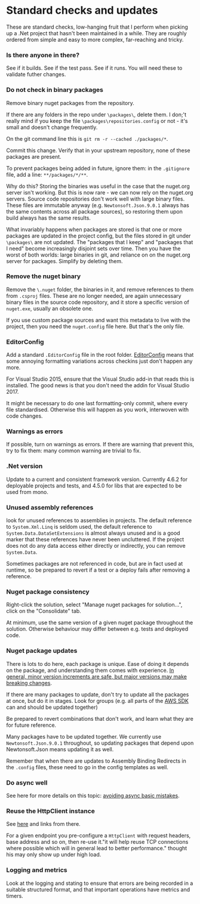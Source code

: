 # Standard checks and updates 

These are standard checks, low-hanging fruit that I perform when picking up a .Net project that hasn't been maintained in a while. They are roughly ordered from simple and easy to more complex, far-reaching and tricky.

### Is there anyone in there?

See if it builds. See if the test pass. See if it runs. You will need these to validate futher changes.

### Do not check in binary packages

Remove binary nuget packages from the repository. 

If there are any folders in the repo under `\packages\`, delete them. I don;'t really mind if you keep the file `\packages\repositories.config` or not - it's small and doesn't change frequently.

On the git command line this is `git rm -r --cached ./packages/*`. 

Commit this change. Verify that in your upstream repository, none of these packages are present.

To prevent packages being added in future, ignore them: in the `.gitignore` file, add a line: `**/packages/*/**`. 

Why do this? Storing the binaries was useful in the case that the nuget.org server isn't working. But this is now rare - we can now rely on the nuget.org servers. Source code repositories don't work well with large binary files. These files are immutable anyway (e.g. `Newtonsoft.Json.9.0.1` always has the same contents across all package sources), so restoring them upon build always has the same results. 

What invariably happens when packages are stored is that one or more packages are updated in the project config, but the files stored in git under `\packages\` are not updated. The "packages that I keep" and "packages that I need" become increasingly disjoint sets over time. Then you have the worst of both worlds: large binaries in git, and reliance on on the nuget.org server for packages. Simplify by deleting them.

### Remove the nuget binary

Remove the `\.nuget` folder, the binaries in it, and remove references to them from `.csproj` files. These are no longer needed, are again unnecessary binary files in the source code repository, and it store a specific version of `nuget.exe`, usually an obsolete one.

If you use custom package sources and want this metadata to live with the project, then you need the `nuget.config` file here. But that's the only file. 


### EditorConfig

Add a standard `.EditorConfig` file in the root folder. [EditorConfig](http://editorconfig.org/) means that some annoying formatting variations across checkins just don't happen any more.

For Visual Studio 2015, ensure that the Visual Studio add-in that reads this is installed. The good news is that you don't need the addin for Visual Studio 2017.

It might be necessary to do one last formatting-only commit, where every file standardised. Otherwise this will happen as you work, interwoven with code changes.

### Warnings as errors

If possible, turn on warnings as errors. If there are warning that prevent this, try to fix them: many common warning are trivial to fix.

### .Net version

Update to a current and consistent framework version.
Currently 4.6.2 for deployable projects and tests, and 4.5.0 for libs that are expected to be used from mono.

### Unused assembly references

look for unused references to assemblies in projects. The default reference to `System.Xml.Linq` is seldom used, the default reference to `System.Data.DataSetExtensions` is almost always unused and is a good marker that these references have never been uncluttered. If the project does not do any data access either directly or indirectly, you can remove `System.Data`. 

Sometimes packages are not referenced in code, but are in fact used at runtime, so be prepared to revert if a test or a deploy fails after removing a reference.

### Nuget package consistency

Right-click the solution, select "Manage nuget packages for solution...", click on the "Consolidate" tab. 

At minimum, use the same version of a given nuget package throughout the solution. Otherwise behaviour may differ between e.g. tests and deployed code. 


### Nuget package updates

There is lots to do  here, each package is unique. Ease of doing it depends on the package, and understanding them comes with experience. [In general, minor version increments are safe, but major versions may make breaking changes](http://semver.org/). 

If there are many packages to update, don't try to update all the packages at once, but do it in stages. Look for groups (e.g. all parts of the [AWS SDK](https://www.nuget.org/packages/AWSSDK.Core/) can and should be updated together)

Be prepared to revert combinations that don't work, and learn what they are for future reference.

Many packages have to be updated together. 
We currently use `Newtonsoft.Json.9.0.1` throughout, so updating packages that depend upon Newtonsoft.Json means updating it as well. 

Remember that when there are updates to Assembly Binding Redirects in the `.config` files, these need to go in the config templates as well.


### Do async well

See here for more details on this topic: [avoiding async basic mistakes](./AsyncBasicMistakes).


### Reuse the HttpClient instance

 See [here](http://codereview.stackexchange.com/a/69954) and links from there. 
 
For a given endpoint you pre-configure  a `HttpClient` with request headers, base address and so on, then re-use it."it will help reuse TCP connections where possible which will in general lead to better performance." thought his may only show up under high load.

###  Logging and metrics

Look at the logging and stating to ensure that errors are being recorded in a suitable structured format, and that important operations have metrics and timers.


